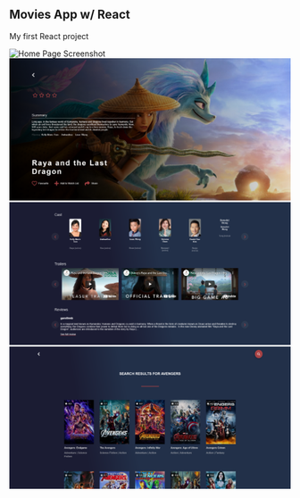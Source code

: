 ## Movies App w/ React

My first React project

![Home Page Screenshot](src/images/movie-app-screenshot.png)
![Details Page Screenshot](src/images/details-page-screenshot.png)
![Details Page Screenshot Part 2](src/images/details-page-screenshot-02.png)
![Search Results Screenshot](src/images/search-results-screenshot.png)
